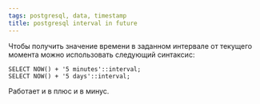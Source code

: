 ```yaml
---
tags: postgresql, data, timestamp
title: postgresql interval in future
---
```

Чтобы получить значение времени в заданном интервале от текущего момента можно использовать следующий синтаксис:

    SELECT NOW() + '5 minutes'::interval;
    SELECT NOW() + '5 days'::interval;

Работает и в плюс и в минус.
